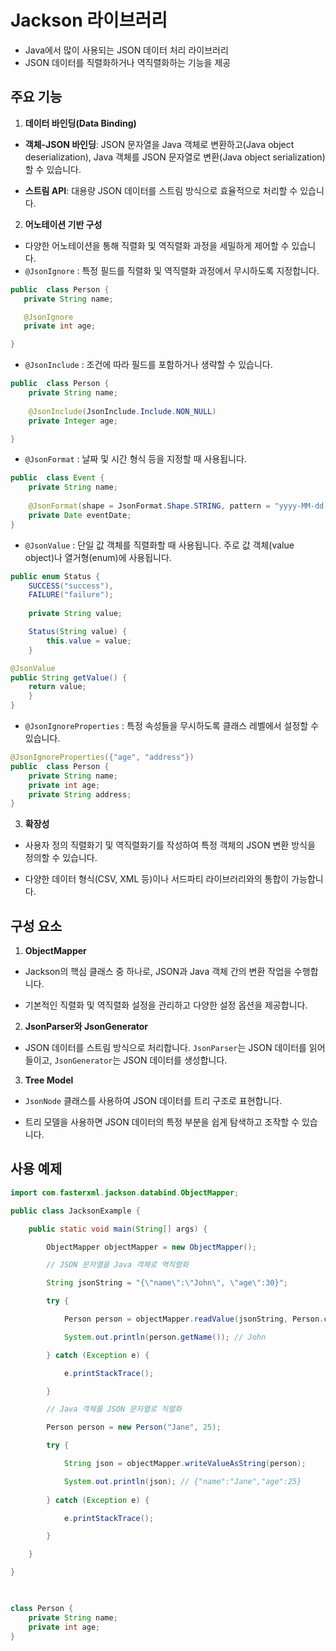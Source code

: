 # Jackson 라이브러리
- Java에서 많이 사용되는 JSON 데이터 처리 라이브러리
- JSON 데이터를 직렬화하거나 역직렬화하는 기능을 제공



## 주요 기능
1. **데이터 바인딩(Data Binding)**

- **객체-JSON 바인딩**: JSON 문자열을 Java 객체로 변환하고(Java object deserialization), Java 객체를 JSON 문자열로 변환(Java object serialization)할 수 있습니다.

- **스트림 API**: 대용량 JSON 데이터를 스트림 방식으로 효율적으로 처리할 수 있습니다.

  

2. **어노테이션 기반 구성**

- 다양한 어노테이션을 통해 직렬화 및 역직렬화 과정을 세밀하게 제어할 수 있습니다.
- `@JsonIgnore` : 특정 필드를 직렬화 및 역직렬화 과정에서 무시하도록 지정합니다.
 ```java
public  class Person {
	private String name;

	@JsonIgnore
	private int age;

}
```
- `@JsonInclude` : 조건에 따라 필드를 포함하거나 생략할 수 있습니다.
```java
public  class Person {
	private String name;
	
	@JsonInclude(JsonInclude.Include.NON_NULL)
	private Integer age;

}
```
- `@JsonFormat` : 날짜 및 시간 형식 등을 지정할 때 사용됩니다.
```java
public  class Event {
	private String name;
  
	@JsonFormat(shape = JsonFormat.Shape.STRING, pattern = "yyyy-MM-dd HH:mm:ss")
	private Date eventDate;
}
```
- `@JsonValue` : 단일 값 객체를 직렬화할 때 사용됩니다. 주로 값 객체(value object)나 열거형(enum)에 사용됩니다.
```java
public enum Status {
	SUCCESS("success"),
	FAILURE("failure");
	
	private String value;

	Status(String value) {
		this.value = value;
	}

@JsonValue
public String getValue() {
	return value;
	}
}
```
- `@JsonIgnoreProperties` : 특정 속성들을 무시하도록 클래스 레벨에서 설정할 수 있습니다.
```java
@JsonIgnoreProperties({"age", "address"})
public  class Person {
	private String name;
	private int age;
	private String address;
}
```

3. **확장성**

- 사용자 정의 직렬화기 및 역직렬화기를 작성하여 특정 객체의 JSON 변환 방식을 정의할 수 있습니다.

- 다양한 데이터 형식(CSV, XML 등)이나 서드파티 라이브러리와의 통합이 가능합니다.

  

## 구성 요소

  

1. **ObjectMapper**

- Jackson의 핵심 클래스 중 하나로, JSON과 Java 객체 간의 변환 작업을 수행합니다.

- 기본적인 직렬화 및 역직렬화 설정을 관리하고 다양한 설정 옵션을 제공합니다.

  

2. **JsonParser와 JsonGenerator**

- JSON 데이터를 스트림 방식으로 처리합니다. `JsonParser`는 JSON 데이터를 읽어들이고, `JsonGenerator`는 JSON 데이터를 생성합니다.

  

3. **Tree Model**

- `JsonNode` 클래스를 사용하여 JSON 데이터를 트리 구조로 표현합니다.

- 트리 모델을 사용하면 JSON 데이터의 특정 부분을 쉽게 탐색하고 조작할 수 있습니다.

  

## 사용 예제

  

```java
import com.fasterxml.jackson.databind.ObjectMapper;

public class JacksonExample {

	public static void main(String[] args) {

		ObjectMapper objectMapper = new ObjectMapper();

		// JSON 문자열을 Java 객체로 역직렬화

		String jsonString = "{\"name\":\"John\", \"age\":30}";

		try {

			Person person = objectMapper.readValue(jsonString, Person.class);

			System.out.println(person.getName()); // John

		} catch (Exception e) {

			e.printStackTrace();

		}

		// Java 객체를 JSON 문자열로 직렬화

		Person person = new Person("Jane", 25);

		try {

			String json = objectMapper.writeValueAsString(person);

			System.out.println(json); // {"name":"Jane","age":25}
	
		} catch (Exception e) {

			e.printStackTrace();

		}

	}

}

  

class Person {
	private String name;
	private int age;
}
